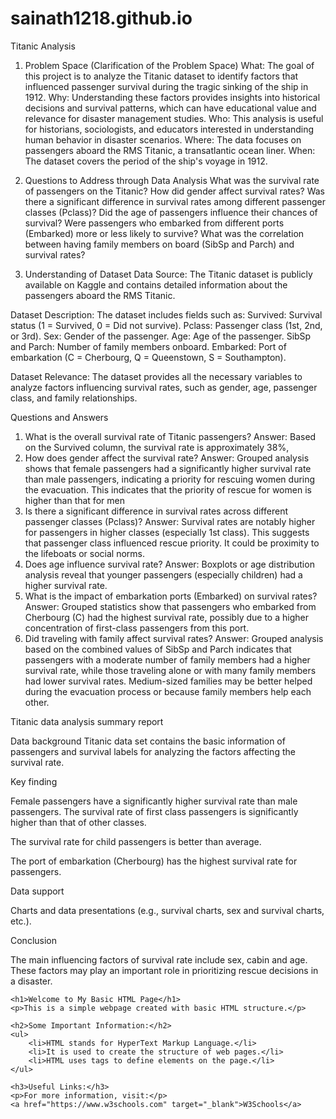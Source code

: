 # sainath1218.github.io
Titanic Analysis

1. Problem Space (Clarification of the Problem Space)
What: The goal of this project is to analyze the Titanic dataset to identify factors that influenced passenger survival during the tragic sinking of the ship in 1912.
Why: Understanding these factors provides insights into historical decisions and survival patterns, which can have educational value and relevance for disaster management studies.
Who: This analysis is useful for historians, sociologists, and educators interested in understanding human behavior in disaster scenarios.
Where: The data focuses on passengers aboard the RMS Titanic, a transatlantic ocean liner.
When: The dataset covers the period of the ship's voyage in 1912.

2. Questions to Address through Data Analysis
What was the survival rate of passengers on the Titanic?
How did gender affect survival rates?
Was there a significant difference in survival rates among different passenger classes (Pclass)?
Did the age of passengers influence their chances of survival?
Were passengers who embarked from different ports (Embarked) more or less likely to survive?
What was the correlation between having family members on board (SibSp and Parch) and survival rates?

3. Understanding of Dataset
Data Source: The Titanic dataset is publicly available on Kaggle and contains detailed information about the passengers aboard the RMS Titanic.

Dataset Description: The dataset includes fields such as:
Survived: Survival status (1 = Survived, 0 = Did not survive).
Pclass: Passenger class (1st, 2nd, or 3rd).
Sex: Gender of the passenger.
Age: Age of the passenger.
SibSp and Parch: Number of family members onboard.
Embarked: Port of embarkation (C = Cherbourg, Q = Queenstown, S = Southampton).

Dataset Relevance:
The dataset provides all the necessary variables to analyze factors influencing survival rates, such as gender, age, passenger class, and family relationships.


Questions and Answers
1.	What is the overall survival rate of Titanic passengers?
Answer: Based on the Survived column, the survival rate is approximately 38%, 
2.	How does gender affect the survival rate?
Answer: Grouped analysis shows that female passengers had a significantly higher survival rate than male passengers, indicating a priority for rescuing women during the evacuation. This indicates that the priority of rescue for women is higher than that for men
3.	Is there a significant difference in survival rates across different passenger classes (Pclass)?
Answer: Survival rates are notably higher for passengers in higher classes (especially 1st class). This suggests that passenger class influenced rescue priority. It could be proximity to the lifeboats or social norms. 
4.	Does age influence survival rate?
Answer: Boxplots or age distribution analysis reveal that younger passengers (especially children) had a higher survival rate.
5.	What is the impact of embarkation ports (Embarked) on survival rates?
Answer: Grouped statistics show that passengers who embarked from Cherbourg (C) had the highest survival rate, possibly due to a higher concentration of first-class passengers from this port.
6.	Did traveling with family affect survival rates?
Answer: Grouped analysis based on the combined values of SibSp and Parch indicates that passengers with a moderate number of family members had a higher survival rate, while those traveling alone or with many family members had lower survival rates. Medium-sized families may be better helped during the evacuation process or because family members help each other.


Titanic data analysis summary report

Data background
Titanic data set contains the basic information of passengers and survival labels for analyzing the factors affecting the survival rate.

Key finding

Female passengers have a significantly higher survival rate than male passengers.
The survival rate of first class passengers is significantly higher than that of other classes.

The survival rate for child passengers is better than average.

The port of embarkation (Cherbourg) has the highest survival rate for passengers.

Data support

Charts and data presentations (e.g., survival charts, sex and survival charts, etc.).

Conclusion

The main influencing factors of survival rate include sex, cabin and age. These factors may play an important role in prioritizing rescue decisions in a disaster.


<!DOCTYPE html>
<html lang="en">
<head>
    <meta charset="UTF-8">
    <meta name="viewport" content="width=device-width, initial-scale=1.0">
    <title>Basic HTML Page</title>
</head>
<body>

    <h1>Welcome to My Basic HTML Page</h1>
    <p>This is a simple webpage created with basic HTML structure.</p>

    <h2>Some Important Information:</h2>
    <ul>
        <li>HTML stands for HyperText Markup Language.</li>
        <li>It is used to create the structure of web pages.</li>
        <li>HTML uses tags to define elements on the page.</li>
    </ul>

    <h3>Useful Links:</h3>
    <p>For more information, visit:</p>
    <a href="https://www.w3schools.com" target="_blank">W3Schools</a>

</body>
</htm




